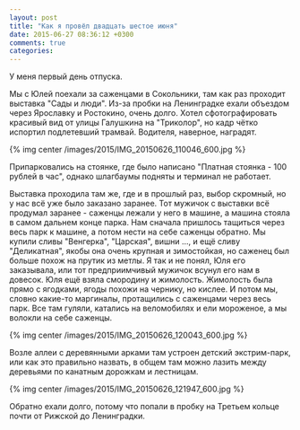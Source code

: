 ```yaml
---
layout: post
title: "Как я провёл двадцать шестое июня"
date: 2015-06-27 08:36:12 +0300
comments: true
categories: 
---
```

У меня первый день отпуска. 

Мы с Юлей поехали за саженцами в Сокольники, там как раз проходит выставка "Сады и люди". Из-за пробки на Ленинградке ехали объездом через Ярославку и Ростокино, очень долго. Хотел сфотографировать красивый вид от улицы Галушкина на "Триколор", но кадр чётко испортил подлетевший трамвай. Водителя, наверное, наградят.

{% img center /images/2015/IMG_20150626_110046_600.jpg %}

Припарковались на стоянке, где было написано "Платная стоянка - 100 рублей в час", однако шлагбаумы подняты и терминал не работает. 

Выставка проходила там же, где и в прошлый раз, выбор скромный, но у нас всё уже было заказано заранее. Тот мужичок с выставки всё продумал заранее - саженцы лежали у него в машине, а машина стояла в самом дальнем конце парка. Нам сначала пришлось тащиться через весь парк к машине, а потом нести на себе саженцы обратно. Мы купили сливы "Венгерка", "Царская", вишни ..., и ещё сливу "Деликатная", якобы она очень крупная и зимостойкая, но саженец был больше похож на прутик из метлы. Я так и не понял, Юля его заказывала, или тот предприимчивый мужичок всунул его нам в довесок. Юля ещё взяла смородину и жимолость. Жимолость была прямо с ягодками, ягоды похожи на чернику, но кислее. И потом мы, словно какие-то маргиналы, протащились с саженцами через весь парк. Все там гуляли, катались на веломобилях и ели мороженое, а мы волокли на себе саженцы.
 
{% img center /images/2015/IMG_20150626_120043_600.jpg %}

Возле аллеи с деревянными арками там устроен детский экстрим-парк, или как это правильно назвать, в общем там можно лазить между деревьями по канатным дорожкам и лестницам.

{% img center /images/2015/IMG_20150626_121947_600.jpg %}

Обратно ехали долго, потому что попали в пробку на Третьем кольце почти от Рижской до Ленинградки.